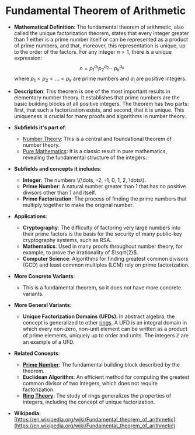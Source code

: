 # Fundamental Theorem of Arithmetic

- **Mathematical Definition**: The fundamental theorem of arithmetic, also called the unique factorization theorem, states that every integer greater than 1 either is a prime number itself or can be represented as a product of prime numbers, and that, moreover, this representation is unique, up to the order of the factors.
  For any integer $n > 1$, there is a unique expression:
$$ n = p_1^{a_1} p_2^{a_2} \cdots p_k^{a_k} $$
  where $p_1 < p_2 < \dots < p_k$ are prime numbers and $a_i$ are positive integers.

- **Description**: This theorem is one of the most important results in elementary number theory. It establishes that prime numbers are the basic building blocks of all positive integers. The theorem has two parts: first, that such a factorization exists, and second, that it is unique. This uniqueness is crucial for many proofs and algorithms in number theory.

- **Subfields it's part of**:
    - [Number Theory](https://en.wikipedia.org/wiki/Number_theory): This is a central and foundational theorem of number theory.
    - [Pure Mathematics](https://en.wikipedia.org/wiki/Pure_mathematics): It is a classic result in pure mathematics, revealing the fundamental structure of the integers.

- **Subfields and concepts it includes**:
    - **Integer**: The numbers \\(\dots, -2, -1, 0, 1, 2, \dots\\).
    - **Prime Number**: A natural number greater than 1 that has no positive divisors other than 1 and itself.
    - **Prime Factorization**: The process of finding the prime numbers that multiply together to make the original number.

- **Applications**:
    - **Cryptography**: The difficulty of factoring very large numbers into their prime factors is the basis for the security of many public-key cryptography systems, such as RSA.
    - **Mathematics**: Used in many proofs throughout number theory, for example, to prove the irrationality of $\sqrt{2}$.
    - **Computer Science**: Algorithms for finding greatest common divisors (GCD) and least common multiples (LCM) rely on prime factorization.

- **More Concrete Variants**:
    - This is a fundamental theorem, so it does not have more concrete variants.

- **More General Variants**:
    - **Unique Factorization Domains (UFDs)**: In abstract algebra, the concept is generalized to other [rings](../algebra/ring.md). A UFD is an integral domain in which every non-zero, non-unit element can be written as a product of prime elements, uniquely up to order and units. The integers $\mathbb{Z}$ are an example of a UFD.

- **Related Concepts**:
    - **[Prime Number](../algebra/ring.md)**: The fundamental building block described by the theorem.
    - **Euclidean Algorithm**: An efficient method for computing the greatest common divisor of two integers, which does not require factorization.
    - **[Ring Theory](../algebra/ring.md)**: The study of rings generalizes the properties of integers, including the concept of unique factorization.

- **Wikipedia**: [https://en.wikipedia.org/wiki/Fundamental_theorem_of_arithmetic](https://en.wikipedia.org/wiki/Fundamental_theorem_of_arithmetic)
